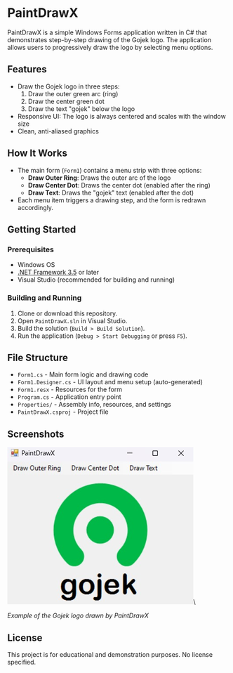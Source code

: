 # PaintDrawX

PaintDrawX is a simple Windows Forms application written in C# that demonstrates step-by-step drawing of the Gojek logo. The application allows users to progressively draw the logo by selecting menu options.

## Features
- Draw the Gojek logo in three steps:
  1. Draw the outer green arc (ring)
  2. Draw the center green dot
  3. Draw the text "gojek" below the logo
- Responsive UI: The logo is always centered and scales with the window size
- Clean, anti-aliased graphics

## How It Works
- The main form (`Form1`) contains a menu strip with three options:
  - **Draw Outer Ring**: Draws the outer arc of the logo
  - **Draw Center Dot**: Draws the center dot (enabled after the ring)
  - **Draw Text**: Draws the "gojek" text (enabled after the dot)
- Each menu item triggers a drawing step, and the form is redrawn accordingly.

## Getting Started

### Prerequisites
- Windows OS
- [.NET Framework 3.5](https://www.microsoft.com/en-us/download/details.aspx?id=21) or later
- Visual Studio (recommended for building and running)

### Building and Running
1. Clone or download this repository.
2. Open `PaintDrawX.sln` in Visual Studio.
3. Build the solution (`Build > Build Solution`).
4. Run the application (`Debug > Start Debugging` or press `F5`).

## File Structure
- `Form1.cs` - Main form logic and drawing code
- `Form1.Designer.cs` - UI layout and menu setup (auto-generated)
- `Form1.resx` - Resources for the form
- `Program.cs` - Application entry point
- `Properties/` - Assembly info, resources, and settings
- `PaintDrawX.csproj` - Project file

## Screenshots

![PaintDrawX Visualization](media/visualization.jpg)\

*Example of the Gojek logo drawn by PaintDrawX*

## License
This project is for educational and demonstration purposes. No license specified. 
